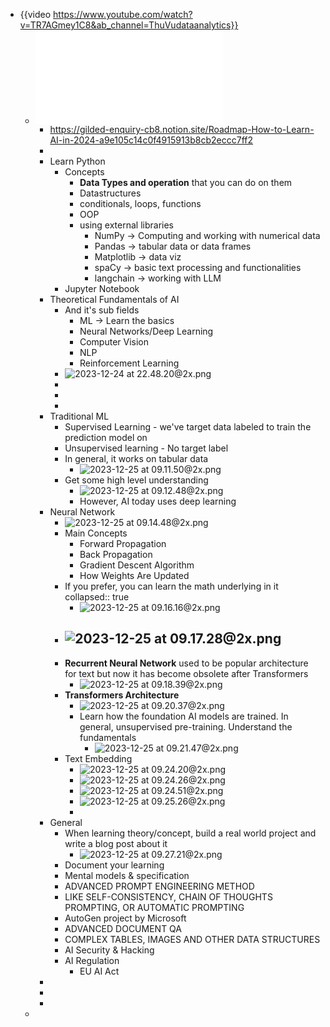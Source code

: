 - {{video https://www.youtube.com/watch?v=TR7AGmey1C8&ab_channel=ThuVudataanalytics}}
	- ![Roadmap How to Learn AI in 2024.pdf](../assets/Roadmap_How_to_Learn_AI_in_2024_1703437684279_0.pdf)
		- https://gilded-enquiry-cb8.notion.site/Roadmap-How-to-Learn-AI-in-2024-a9e105c14c0f4915913b8cb2eccc7ff2
		-
		- Learn Python
			- Concepts
				- **Data Types and operation** that you can do on them
				- Datastructures
				- conditionals, loops, functions
				- OOP
				- using external libraries
					- NumPy -> Computing and working with numerical data
					- Pandas -> tabular data or data frames
					- Matplotlib -> data viz
					- spaCy -> basic text processing and functionalities
					- langchain -> working with LLM
			- Jupyter Notebook
		- Theoretical Fundamentals of AI
			- And it's sub fields
				- ML -> Learn the basics
				- Neural Networks/Deep Learning
				- Computer Vision
				- NLP
				- Reinforcement Learning
			- ![2023-12-24 at 22.48.20@2x.png](../assets/2023-12-24_at_22.48.20@2x_1703438317582_0.png)
			-
			-
			-
		- Traditional ML
			- Supervised Learning - we've target data labeled to train the prediction model on
			- Unsupervised learning - No target label
			- In general, it works on tabular data
				- ![2023-12-25 at 09.11.50@2x.png](../assets/2023-12-25_at_09.11.50@2x_1703475725549_0.png)
			- Get some high level understanding
				- ![2023-12-25 at 09.12.48@2x.png](../assets/2023-12-25_at_09.12.48@2x_1703475783549_0.png)
				- However, AI today uses deep learning
		- Neural Network
			- ![2023-12-25 at 09.14.48@2x.png](../assets/2023-12-25_at_09.14.48@2x_1703475899693_0.png)
			- Main Concepts
				- Forward Propagation
				- Back Propagation
				- Gradient Descent Algorithm
				- How Weights Are Updated
			- If you prefer, you can learn the math underlying in it
			  collapsed:: true
				- ![2023-12-25 at 09.16.16@2x.png](../assets/2023-12-25_at_09.16.16@2x_1703476013007_0.png)
			- ![2023-12-25 at 09.17.28@2x.png](../assets/2023-12-25_at_09.17.28@2x_1703476058067_0.png)
				-
			- **Recurrent Neural Network** used to be popular architecture for text but now it has become obsolete after Transformers
				- ![2023-12-25 at 09.18.39@2x.png](../assets/2023-12-25_at_09.18.39@2x_1703476126943_0.png)
			- **Transformers Architecture**
				- ![2023-12-25 at 09.20.37@2x.png](../assets/2023-12-25_at_09.20.37@2x_1703476265095_0.png)
				- Learn how the foundation AI models are trained. In general, unsupervised pre-training. Understand the fundamentals
					- ![2023-12-25 at 09.21.47@2x.png](../assets/2023-12-25_at_09.21.47@2x_1703476341463_0.png)
			- Text Embedding
				- ![2023-12-25 at 09.24.20@2x.png](../assets/2023-12-25_at_09.24.20@2x_1703476502863_0.png)
				- ![2023-12-25 at 09.24.26@2x.png](../assets/2023-12-25_at_09.24.26@2x_1703476507502_0.png)
				- ![2023-12-25 at 09.24.51@2x.png](../assets/2023-12-25_at_09.24.51@2x_1703476514144_0.png)
				- ![2023-12-25 at 09.25.26@2x.png](../assets/2023-12-25_at_09.25.26@2x_1703476551494_0.png)
				-
		- General
			- When learning theory/concept, build a real world project and write a blog post about it
				- ![2023-12-25 at 09.27.21@2x.png](../assets/2023-12-25_at_09.27.21@2x_1703476656574_0.png)
			- Document your learning
			- Mental models & specification
			- ADVANCED PROMPT ENGINEERING METHOD
			- LIKE SELF-CONSISTENCY, CHAIN OF THOUGHTS PROMPTING, OR AUTOMATIC PROMPTING
			- AutoGen project by Microsoft
			- ADVANCED DOCUMENT QA
			- COMPLEX TABLES, IMAGES AND OTHER DATA STRUCTURES
			- AI Security & Hacking
			- AI Regulation
				- EU AI Act
		-
		-
		-
	-